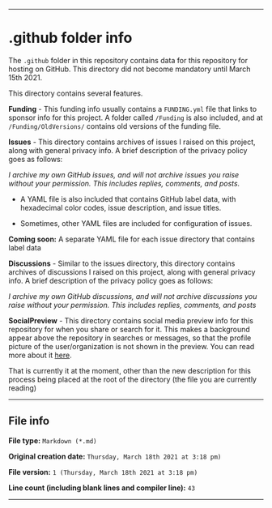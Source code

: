 
***

# .github folder info

The `.github` folder in this repository contains data for this repository for hosting on GitHub. This directory did not become mandatory until March 15th 2021.

This directory contains several features.

**Funding** - This funding info usually contains a `FUNDING.yml` file that links to sponsor info for this project. A folder called `/Funding` is also included, and at `/Funding/OldVersions/` contains old versions of the funding file.

**Issues** - This directory contains archives of issues I raised on this project, along with general privacy info. A brief description of the privacy policy goes as follows:

_I archive my own GitHub issues, and will not archive issues you raise without your permission. This includes replies, comments, and posts._

* A YAML file is also included that contains GitHub label data, with hexadecimal color codes, issue description, and issue titles.

* Sometimes, other YAML files are included for configuration of issues.

**Coming soon:** A separate YAML file for each issue directory that contains label data

**Discussions** - Similar to the issues directory, this directory contains archives of discussions I raised on this project, along with general privacy info. A brief description of the privacy policy goes as follows:

_I archive my own GitHub discussions, and will not archive discussions you raise without your permission. This includes replies, comments, and posts_

**SocialPreview** - This directory contains social media preview info for this repository for when you share or search for it. This makes a background appear above the repository in searches or messages, so that the profile picture of the user/organization is not shown in the preview. You can read more about it [here](/.github/SocialPreview/README.md).

That is currently it at the moment, other than the new description for this process being placed at the root of the directory (the file you are currently reading)

***

## File info

**File type:** `Markdown (*.md)`

**Original creation date:** `Thursday, March 18th 2021 at 3:18 pm)`

**File version:** `1 (Thursday, March 18th 2021 at 3:18 pm)`

**Line count (including blank lines and compiler line):** `43`

***